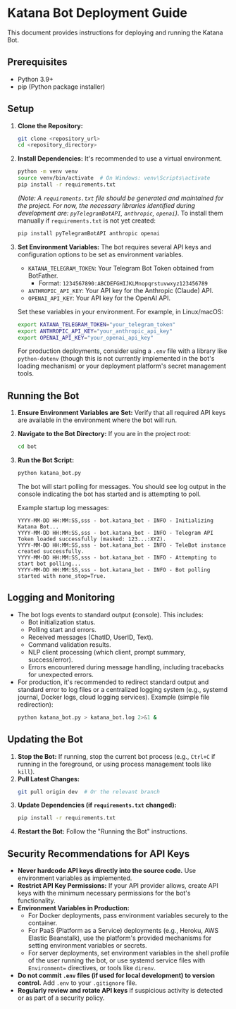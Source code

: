 # Katana Bot Deployment Guide

This document provides instructions for deploying and running the Katana Bot.

## Prerequisites

*   Python 3.9+
*   pip (Python package installer)

## Setup

1.  **Clone the Repository:**
    ```bash
    git clone <repository_url>
    cd <repository_directory>
    ```

2.  **Install Dependencies:**
    It's recommended to use a virtual environment.
    ```bash
    python -m venv venv
    source venv/bin/activate  # On Windows: venv\Scripts\activate
    pip install -r requirements.txt
    ```
    *(Note: A `requirements.txt` file should be generated and maintained for the project. For now, the necessary libraries identified during development are: `pyTelegramBotAPI`, `anthropic`, `openai`)*.
    To install them manually if `requirements.txt` is not yet created:
    ```bash
    pip install pyTelegramBotAPI anthropic openai
    ```

3.  **Set Environment Variables:**
    The bot requires several API keys and configuration options to be set as environment variables.

    *   `KATANA_TELEGRAM_TOKEN`: Your Telegram Bot Token obtained from BotFather.
        *   Format: `1234567890:ABCDEFGHIJKLMnopqrstuvwxyz123456789`
    *   `ANTHROPIC_API_KEY`: Your API key for the Anthropic (Claude) API.
    *   `OPENAI_API_KEY`: Your API key for the OpenAI API.

    Set these variables in your environment. For example, in Linux/macOS:
    ```bash
    export KATANA_TELEGRAM_TOKEN="your_telegram_token"
    export ANTHROPIC_API_KEY="your_anthropic_api_key"
    export OPENAI_API_KEY="your_openai_api_key"
    ```
    For production deployments, consider using a `.env` file with a library like `python-dotenv` (though this is not currently implemented in the bot's loading mechanism) or your deployment platform's secret management tools.

## Running the Bot

1.  **Ensure Environment Variables are Set:** Verify that all required API keys are available in the environment where the bot will run.
2.  **Navigate to the Bot Directory:**
    If you are in the project root:
    ```bash
    cd bot
    ```
3.  **Run the Bot Script:**
    ```bash
    python katana_bot.py
    ```
    The bot will start polling for messages. You should see log output in the console indicating the bot has started and is attempting to poll.

    Example startup log messages:
    ```
    YYYY-MM-DD HH:MM:SS,sss - bot.katana_bot - INFO - Initializing Katana Bot...
    YYYY-MM-DD HH:MM:SS,sss - bot.katana_bot - INFO - Telegram API Token loaded successfully (masked: 123...:XYZ).
    YYYY-MM-DD HH:MM:SS,sss - bot.katana_bot - INFO - TeleBot instance created successfully.
    YYYY-MM-DD HH:MM:SS,sss - bot.katana_bot - INFO - Attempting to start bot polling...
    YYYY-MM-DD HH:MM:SS,sss - bot.katana_bot - INFO - Bot polling started with none_stop=True.
    ```

## Logging and Monitoring

*   The bot logs events to standard output (console). This includes:
    *   Bot initialization status.
    *   Polling start and errors.
    *   Received messages (ChatID, UserID, Text).
    *   Command validation results.
    *   NLP client processing (which client, prompt summary, success/error).
    *   Errors encountered during message handling, including tracebacks for unexpected errors.
*   For production, it's recommended to redirect standard output and standard error to log files or a centralized logging system (e.g., systemd journal, Docker logs, cloud logging services).
    Example (simple file redirection):
    ```bash
    python katana_bot.py > katana_bot.log 2>&1 &
    ```

## Updating the Bot

1.  **Stop the Bot:** If running, stop the current bot process (e.g., `Ctrl+C` if running in the foreground, or using process management tools like `kill`).
2.  **Pull Latest Changes:**
    ```bash
    git pull origin dev  # Or the relevant branch
    ```
3.  **Update Dependencies (if `requirements.txt` changed):**
    ```bash
    pip install -r requirements.txt
    ```
4.  **Restart the Bot:** Follow the "Running the Bot" instructions.

## Security Recommendations for API Keys

*   **Never hardcode API keys directly into the source code.** Use environment variables as implemented.
*   **Restrict API Key Permissions:** If your API provider allows, create API keys with the minimum necessary permissions for the bot's functionality.
*   **Environment Variables in Production:**
    *   For Docker deployments, pass environment variables securely to the container.
    *   For PaaS (Platform as a Service) deployments (e.g., Heroku, AWS Elastic Beanstalk), use the platform's provided mechanisms for setting environment variables or secrets.
    *   For server deployments, set environment variables in the shell profile of the user running the bot, or use systemd service files with `Environment=` directives, or tools like `direnv`.
*   **Do not commit `.env` files (if used for local development) to version control.** Add `.env` to your `.gitignore` file.
*   **Regularly review and rotate API keys** if suspicious activity is detected or as part of a security policy.
```
